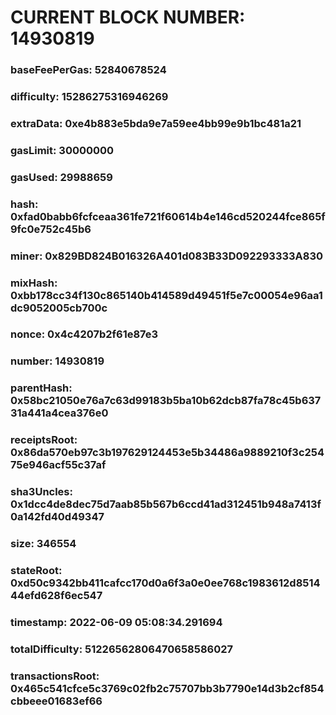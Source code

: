 # CURRENT BLOCK NUMBER: 14930819

### baseFeePerGas: 52840678524
### difficulty: 15286275316946269
### extraData: 0xe4b883e5bda9e7a59ee4bb99e9b1bc481a21
### gasLimit: 30000000
### gasUsed: 29988659
### hash: 0xfad0babb6fcfceaa361fe721f60614b4e146cd520244fce865f9fc0e752c45b6
### miner: 0x829BD824B016326A401d083B33D092293333A830
### mixHash: 0xbb178cc34f130c865140b414589d49451f5e7c00054e96aa1dc9052005cb700c
### nonce: 0x4c4207b2f61e87e3
### number: 14930819
### parentHash: 0x58bc21050e76a7c63d99183b5ba10b62dcb87fa78c45b63731a441a4cea376e0
### receiptsRoot: 0x86da570eb97c3b197629124453e5b34486a9889210f3c25475e946acf55c37af
### sha3Uncles: 0x1dcc4de8dec75d7aab85b567b6ccd41ad312451b948a7413f0a142fd40d49347
### size: 346554
### stateRoot: 0xd50c9342bb411cafcc170d0a6f3a0e0ee768c1983612d851444efd628f6ec547
### timestamp: 2022-06-09 05:08:34.291694
### totalDifficulty: 51226562806470658586027
### transactionsRoot: 0x465c541cfce5c3769c02fb2c75707bb3b7790e14d3b2cf854cbbeee01683ef66
